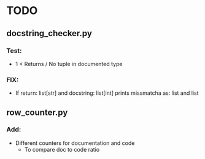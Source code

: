 # TODO

## docstring_checker.py

### Test:
- 1 < Returns / No tuple in documented type

### FIX:
- If return: list[str] and docstring: list[int] prints missmatcha as: list and list

## row_counter.py

### Add:

- Different counters for documentation and code
    - To compare doc to code ratio